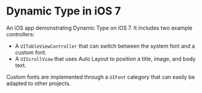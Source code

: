 Dynamic Type in iOS 7
============

An iOS app demonstrating Dynamic Type on iOS 7.  It includes two example controllers:

* A `UITableViewController` that can switch between the system font and a custom font.
* A `UIScrollView` that uses Auto Layout to position a title, image, and body text.

Custom fonts are implemented through a `UIFont` category that can easily be adapted to other projects.
